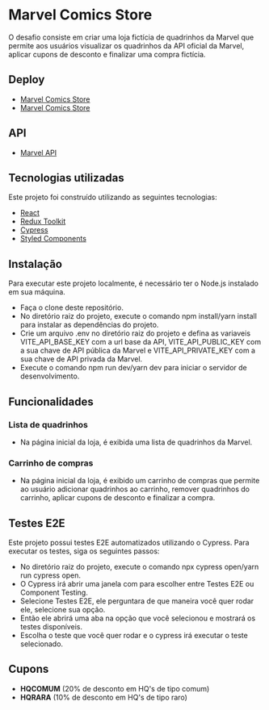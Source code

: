 
# Marvel Comics Store

O desafio consiste em criar uma loja fictícia de quadrinhos da Marvel que permite aos usuários visualizar os quadrinhos da API oficial da Marvel, aplicar cupons de desconto e finalizar uma compra fictícia.

## Deploy

- [Marvel Comics Store](https://marvelcomicsstore-desafio.vercel.app)
- <a href="https://marvelcomicsstore-desafio.vercel.app" target="_blank">Marvel Comics Store</a>

## API

- [Marvel API](https://developer.marvel.com)

## Tecnologias utilizadas

Este projeto foi construído utilizando as seguintes tecnologias:

- [React](https://react.dev)
- [Redux Toolkit](https://redux-toolkit.js.org)
- [Cypress](https://www.cypress.io)
- [Styled Components](https://styled-components.com)

## Instalação

Para executar este projeto localmente, é necessário ter o Node.js instalado em sua máquina.

- Faça o clone deste repositório.
- No diretório raiz do projeto, execute o comando npm install/yarn install para instalar as dependências do projeto.
- Crie um arquivo .env no diretório raiz do projeto e defina as variaveis VITE_API_BASE_KEY com a url base da API, VITE_API_PUBLIC_KEY com a sua chave de API pública da Marvel e VITE_API_PRIVATE_KEY com a sua chave de API privada da Marvel.
- Execute o comando npm run dev/yarn dev para iniciar o servidor de desenvolvimento.

## Funcionalidades

### Lista de quadrinhos

- Na página inicial da loja, é exibida uma lista de quadrinhos da Marvel.

### Carrinho de compras

- Na página inicial da loja, é exibido um carrinho de compras que permite ao usuário adicionar quadrinhos ao carrinho, remover quadrinhos do carrinho, aplicar cupons de desconto e finalizar a compra.

## Testes E2E

Este projeto possui testes E2E automatizados utilizando o Cypress. Para executar os testes, siga os seguintes passos:

- No diretório raiz do projeto, execute o comando npx cypress open/yarn run cypress open.
- O Cypress irá abrir uma janela com para escolher entre Testes E2E ou Component Testing.
- Selecione Testes E2E, ele perguntara de que maneira você quer rodar ele, selecione sua opção.
- Então ele abrirá uma aba na opção que você selecionou e mostrará os testes disponíveis.
- Escolha o teste que você quer rodar e o cypress irá executar o teste selecionado.

## Cupons

- **HQCOMUM** (20% de desconto em HQ's de tipo comum)
- **HQRARA** (10% de desconto em HQ's de tipo raro)
